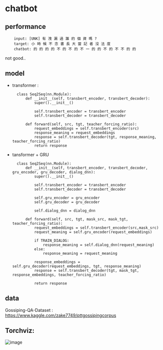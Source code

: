# chatbot

## performance

        input: [UNK] 有 洩 漏 過 誰 的 個 資 嗎 ?  
        target: 小 時 候 不 念 書 長 大 當 記 者 沒 法 度  
        chatbot: 的 的 的 的 不 的 不 的 不 一 的 的 不 的 不 不 的 的
not good..
## model

* transformer :

        class Seq2Seq(nn.Module):
            def __init__(self, transbert_encoder, transbert_decoder):
                super().__init__()

                self.transbert_encoder = transbert_encoder
                self.transbert_decoder = transbert_decoder

            def forward(self, src, tgt, teacher_forcing_ratio):
                request_embeddings = self.transbert_encoder(src)
                response_meaning = request_embeddings   
                response = self.transbert_decoder(tgt, response_meaning, teacher_forcing_ratio)
                return response

* tansformer + GRU

        class Seq2Seq(nn.Module):
            def __init__(self, transbert_encoder, transbert_decoder, gru_encoder, gru_decoder, dialog_dnn):
                super().__init__()

                self.transbert_encoder = transbert_encoder
                self.transbert_decoder = transbert_decoder

                self.gru_encoder = gru_encoder
                self.gru_decoder = gru_decoder

                self.dialog_dnn = dialog_dnn

            def forward(self, src, tgt, mask_src, mask_tgt, teacher_forcing_ratio):
                request_embeddings = self.transbert_encoder(src,mask_src)
                request_meaning = self.gru_encoder(request_embeddings)

                if TRAIN_DIALOG:
                    response_meaning = self.dialog_dnn(request_meaning)
                else:
                    response_meaning = request_meaning   

                response_embeddings = self.gru_decoder(request_embeddings, tgt, response_meaning)
                response = self.transbert_decoder(tgt, mask_tgt, response_embeddings, teacher_forcing_ratio)

                return response
## data

Gossiping-QA-Dataset : https://www.kaggle.com/zake7749/pttgossipingcorpus

## Torchviz:
![image](https://github.com/1tangerine1day/chatbot_practice/blob/master/chatbot.png)

